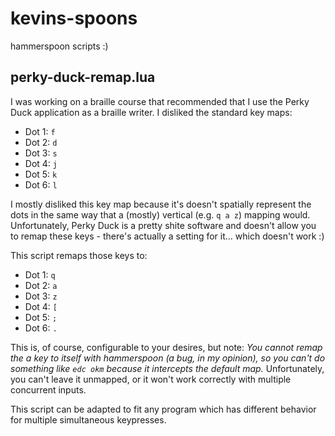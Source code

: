 # kevins-spoons
hammerspoon scripts :)

## perky-duck-remap.lua

I was working on a braille course that recommended that I use the Perky Duck application as a braille writer.  I disliked the standard key maps:

* Dot 1: `f`
* Dot 2: `d`
* Dot 3: `s`
* Dot 4: `j`
* Dot 5: `k`
* Dot 6: `l`

I mostly disliked this key map because it's doesn't spatially represent the dots in the same way that a (mostly) vertical (e.g. `q a z`) mapping would.  Unfortunately, Perky Duck is a pretty shite software and doesn't allow you to remap these keys - there's actually a setting for it... which doesn't work :)

This script remaps those keys to:

* Dot 1: `q`
* Dot 2: `a`
* Dot 3: `z`
* Dot 4: `[`
* Dot 5: `;`
* Dot 6: `.`

This is, of course, configurable to your desires, but note: *You cannot remap the a key to itself with hammerspoon (a bug, in my opinion), so you can't do something like `edc okm` because it intercepts the default map.*  Unfortunately, you can't leave it unmapped, or it won't work correctly with multiple concurrent inputs.

This script can be adapted to fit any program which has different behavior for multiple simultaneous keypresses.
